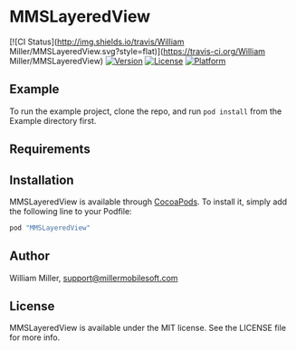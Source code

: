 # MMSLayeredView

[![CI Status](http://img.shields.io/travis/William Miller/MMSLayeredView.svg?style=flat)](https://travis-ci.org/William Miller/MMSLayeredView)
[![Version](https://img.shields.io/cocoapods/v/MMSLayeredView.svg?style=flat)](http://cocoapods.org/pods/MMSLayeredView)
[![License](https://img.shields.io/cocoapods/l/MMSLayeredView.svg?style=flat)](http://cocoapods.org/pods/MMSLayeredView)
[![Platform](https://img.shields.io/cocoapods/p/MMSLayeredView.svg?style=flat)](http://cocoapods.org/pods/MMSLayeredView)

## Example

To run the example project, clone the repo, and run `pod install` from the Example directory first.

## Requirements

## Installation

MMSLayeredView is available through [CocoaPods](http://cocoapods.org). To install
it, simply add the following line to your Podfile:

```ruby
pod "MMSLayeredView"
```

## Author

William Miller, support@millermobilesoft.com

## License

MMSLayeredView is available under the MIT license. See the LICENSE file for more info.
